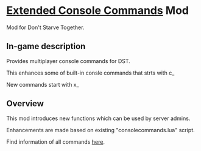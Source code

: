 # [Extended Console Commands](https://steamcommunity.com/sharedfiles/filedetails/?id=1411687865) Mod
Mod for Don't Starve Together.

## In-game description
Provides multiplayer console commands for DST.

This enhances some of built-in consle commands that strts with c_

New commands start with x_

## Overview
This mod introduces new functions which can be used by server admins.

Enhancements are made based on existing "consolecommands.lua" script.

Find information of all commands [here](commands.md).
